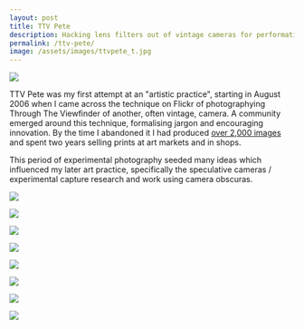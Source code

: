 ```yaml
---
layout: post
title: TTV Pete
description: Hacking lens filters out of vintage cameras for performative photography
permalink: /ttv-pete/
image: /assets/images/ttvpete_t.jpg
---
```


![](http://art.peteashton.com/assets/images/ttvpete.jpg)

TTV Pete was my first attempt at an "artistic practice", starting in August 2006 when I came across the technique on Flickr of photographying Through The Viewfinder of another, often vintage, camera. A community emerged around this technique, formalising jargon and encouraging innovation. By the time I abandoned it I had produced [over 2,000 images](https://www.flickr.com/photos/peteashton/albums/72157594253244021) and spent two years selling prints at art markets and in shops.  

This period of experimental photography seeded many ideas which influenced my later art practice, specifically the speculative cameras / experimental capture research and work using camera obscuras. 

![](http://art.peteashton.com/assets/images/ttvpete0.jpg)

![](http://art.peteashton.com/assets/images/ttvpete1.jpg)

![](http://art.peteashton.com/assets/images/ttvpete2.jpg)

![](http://art.peteashton.com/assets/images/ttvpete3.jpg)

![](http://art.peteashton.com/assets/images/ttvpete4.jpg)

![](http://art.peteashton.com/assets/images/ttvpete5.jpg)

![](http://art.peteashton.com/assets/images/ttvpete6.jpg)

![](http://art.peteashton.com/assets/images/ttvpetestalls.jpg)

